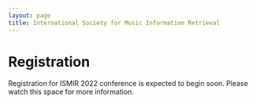 ```yaml
---
layout: page
title: International Society for Music Information Retrieval
---
```


# Registration

Registration for ISMIR 2022 conference is expected to begin soon. Please watch this space for more information. 